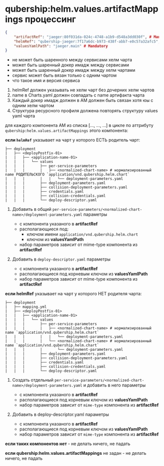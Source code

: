 # qubership:helm.values.artifactMappings процессинг

```json
{
    "artifactRef": "jaeger:80f031da-024c-4748-a1b9-d548a3dd030f", # Mandatory 
    "helmRef": "qubership-jaeger:7f17a6dc-b973-438f-abb7-e0c57a32afc5", # Mandatory 
    "valuesYamlPath": "jaeger.main" # Mandatory
}
```

- не может быть шаренного между сервисами хелм чарта
- может быть шаренный докер имадж между сервисами
- может быть шаренный докер имадж между хелм чартами
- сервис может быть вязан только с одним чартом
- что такое имя и версия сервиса

1. helmRef должен указывать не хелм чарт без дочерних хелм чартов
2. name в Charts.yaml должен совпадать с name артифакта чарта
3. Каждый докер имадж должен в АМ должен быть связан хотя юы с одним хелм чартом
4. Структура ресурсного профиля должена повторять структуру values yaml чарта 

для каждого компонента АМ из списка [..., ..., ...] в цикле по аттрибуту `qubership:helm.values.artifactMappings` этого компонента:

**если `helmRef`** указывает на чарт у которого ЕСТЬ родитель чарт:

   ```text
   ├── deployment
   |   ├── <deployPostfix-01>
   |   |   ├── <application-name-01>
   |   |   |   └── values
   |   |   |       ├── per-service-parameters
   |   |   |       |   ├── <normalized-chart-name> # нормализированный name РОДИТЕЛЬСКОГО `application/vnd.qubership.helm.chart`
   |   |   |       |   |   └── deployment-parameters.yaml
   |   |   |       ├── deployment-parameters.yaml
   |   |   |       ├── collision-deployment-parameters.yaml
   |   |   |       ├── credentials.yaml
   |   |   |       ├── collision-credentials.yaml
   |   |   |       └── deploy-descriptor.yaml
   ```

   1. Добавить в общий `per-service-parameters/<normalized-chart-name>/deployment-parameters.yaml` параметры

      - с компонента указаного в **artifactRef**
      - располагающиеся под:
         - ключом имени `application/vnd.qubership.helm.chart`
         - ключом из **valuesYamlPath**
      - набор параметров зависит от mime-type компонента из **artifactRef**

   2. Добавить в `deploy-descriptor.yaml` параметры

      - с компонента указаного в **artifactRef**
      - располагающиеся под корневым ключом из **valuesYamlPath**
      - набор параметров зависит от mime-type компонента из **artifactRef**

**если helmRef** указывает на чарт у которого НЕТ родителя чарта:

   ```text
   ├── deployment
   |   ├── mapping.yml
   |   ├── <deployPostfix-01>
   |   |   ├── <application-name-01>
   |   |   |   └── values
   |   |   |       ├── per-service-parameters
   |   |   |       |   ├── <normalized-chart-name> # нормализированный name `application/vnd.qubership.helm.chart`
   |   |   |       |   |   └── deployment-parameters.yaml
   |   |   |       |   └── <normalized-chart-name> # нормализированный name `application/vnd.qubership.helm.chart`
   |   |   |       |       └── deployment-parameters.yaml
   |   |   |       ├── deployment-parameters.yaml
   |   |   |       ├── collision-deployment-parameters.yaml
   |   |   |       ├── credentials.yaml
   |   |   |       ├── collision-credentials.yaml
   |   |   |       └── deploy-descriptor.yaml
   ```

   1. Создать отдельный `per-service-parameters/<normalized-chart-name>/deployment-parameters.yaml` и добавить в него параметры

      - с компонента указаного в **artifactRef**
      - располагающиеся под корневым ключом из **valuesYamlPath**
      - набор параметров зависит от `mime-type` компонента из **artifactRef**

   2. Добавить в deploy-descriptor.yaml параметры

      - с компонента указаного в **artifactRef**
      - располагающиеся под корневым ключом из **valuesYamlPath**
      - набор параметров зависит от `mime-type` компонента из **artifactRef**

**если таких компонентов нет** - не делать ничего, не падать

**если qubership:helm.values.artifactMappings** не задан - не делать ничего, не падать

